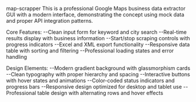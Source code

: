 map-scrapper
This is a professional Google Maps business data extractor GUI with a modern interface, demonstrating the concept using mock data and proper API integration patterns.

Core Features:
--Clean input form for keyword and city search
--Real-time results display with business information
--Start/stop scraping controls with progress indicators
--Excel and XML export functionality
--Responsive data table with sorting and filtering
--Professional loading states and error handling

Design Elements:
--Modern gradient background with glassmorphism cards
--Clean typography with proper hierarchy and spacing
--Interactive buttons with hover states and animations
--Color-coded status indicators and progress bars
--Responsive design optimized for desktop and tablet use
--Professional table design with alternating rows and hover effects

